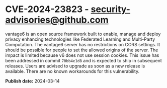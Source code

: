 # CVE-2024-23823 - security-advisories@github.com

vantage6 is an open source framework built to enable, manage and deploy privacy enhancing technologies like Federated Learning and Multi-Party Computation. The vantage6 server has no restrictions on CORS settings. It should be possible for people to set the allowed origins of the server.  The impact is limited because v6 does not use session cookies. This issue has been addressed in commit `70bb4e1d8` and is expected to ship in subsequent releases. Users are advised to upgrade as soon as a new release is available. There are no known workarounds for this vulnerability.

**Publish date:** 2024-03-14
